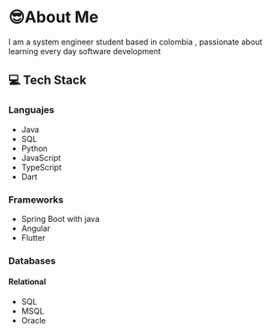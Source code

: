 # 😎About Me 

I am a system engineer student based in colombia , passionate about learning every day software development 

##  💻 Tech Stack


### Languajes
- Java 
- SQL
- Python
- JavaScript
- TypeScript
- Dart

### Frameworks
- Spring Boot with java
- Angular
- Flutter


### Databases
#### Relational 
- SQL
- MSQL
- Oracle
